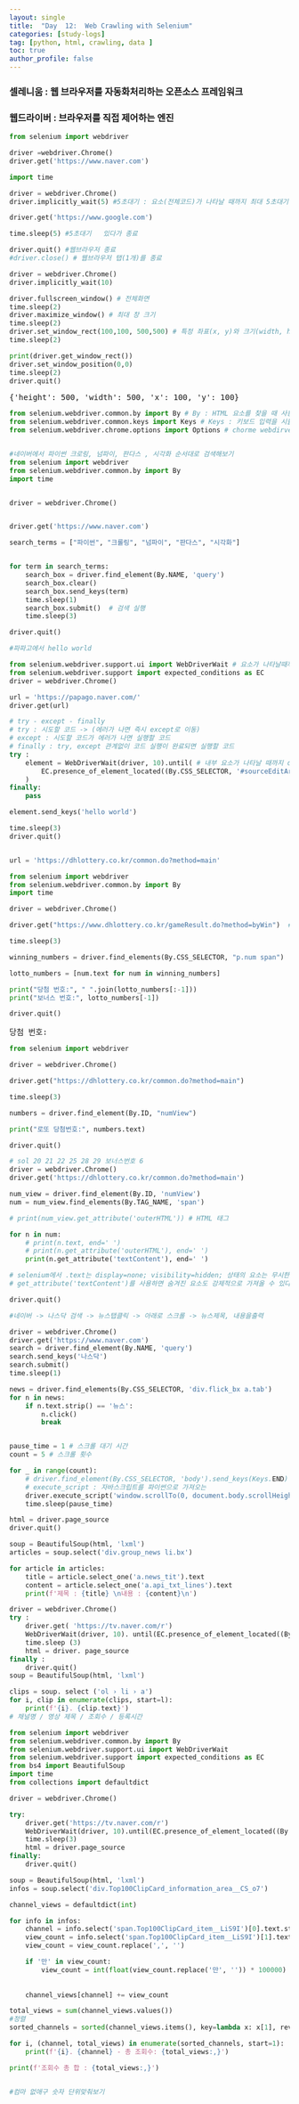 ```yaml
---
layout: single
title:  "Day  12:  Web Crawling with Selenium"
categories: [study-logs]
tag: [python, html, crawling, data ]
toc: true
author_profile: false
---
```


<head>
  <style>
    table.dataframe {
      white-space: normal;
      width: 100%;
      height: 240px;
      display: block;
      overflow: auto;
      font-family: Arial, sans-serif;
      font-size: 0.9rem;
      line-height: 20px;
      text-align: center;
      border: 0px !important;
    }

    table.dataframe th {
      text-align: center;
      font-weight: bold;
      padding: 8px;
    }

    table.dataframe td {
      text-align: center;
      padding: 8px;
    }

    table.dataframe tr:hover {
      background: #b8d1f3; 
    }

    .output_prompt {
      overflow: auto;
      font-size: 0.9rem;
      line-height: 1.45;
      border-radius: 0.3rem;
      -webkit-overflow-scrolling: touch;
      padding: 0.8rem;
      margin-top: 0;
      margin-bottom: 15px;
      font: 1rem Consolas, "Liberation Mono", Menlo, Courier, monospace;
      color: $code-text-color;
      border: solid 1px $border-color;
      border-radius: 0.3rem;
      word-break: normal;
      white-space: pre;
    }

  .dataframe tbody tr th:only-of-type {
      vertical-align: middle;
  }

  .dataframe tbody tr th {
      vertical-align: top;
  }

  .dataframe thead th {
      text-align: center !important;
      padding: 8px;
  }

  .page__content p {
      margin: 0 0 0px !important;
  }

  .page__content p > strong {
    font-size: 0.8rem !important;
  }

  </style>
</head>


### 셀레니움 : 웹 브라우저를 자동화처리하는 오픈소스 프레임워크

### 웹드라이버 : 브라우저를 직접 제어하는 엔진



```python
from selenium import webdriver

driver =webdriver.Chrome()
driver.get('https://www.naver.com')
```


```python
import time

driver = webdriver.Chrome()
driver.implicitly_wait(5) #5초대기 : 요소(전체코드)가 나타날 때까지 최대 5초대기

driver.get('https://www.google.com')

time.sleep(5) #5초대기   있다가 종료

driver.quit() #웹브라우저 종료
#driver.close() # 웹브라우저 탭(1개)를 종료
```


```python
driver = webdriver.Chrome()
driver.implicitly_wait(10)

driver.fullscreen_window() # 전체화면
time.sleep(2)
driver.maximize_window() # 최대 창 크기
time.sleep(2)
driver.set_window_rect(100,100, 500,500) # 특정 좌표(x, y)와 크기(width, height)로 변경 
time.sleep(2)

print(driver.get_window_rect())
driver.set_window_position(0,0)
time.sleep(2)
driver.quit()
```

<pre>
{'height': 500, 'width': 500, 'x': 100, 'y': 100}
</pre>

```python
from selenium.webdriver.common.by import By # By : HTML 요소를 찾을 때 사용하는 클래스 
from selenium.webdriver.common.keys import Keys # Keys : 키보드 입력을 시뮬레이션 해주는 클래스
from selenium.webdriver.chrome.options import Options # chorme webdirver 의 실행 옵션을 설정하는 클래스
```


```python

#네이버에서 파이썬 크로링, 넘파이, 판다스 , 시각화 순서대로 검색해보기
from selenium import webdriver
from selenium.webdriver.common.by import By
import time


driver = webdriver.Chrome()


driver.get('https://www.naver.com')

search_terms = ["파이썬", "크롤링", "넘파이", "판다스", "시각화"]


for term in search_terms:
    search_box = driver.find_element(By.NAME, 'query')
    search_box.clear() 
    search_box.send_keys(term) 
    time.sleep(1)
    search_box.submit()  # 검색 실행
    time.sleep(3)  

driver.quit()


```


```python
#파파고에서 hello world

from selenium.webdriver.support.ui import WebDriverWait # 요소가 나타날때까지 대기
from selenium.webdriver.support import expected_conditions as EC
driver = webdriver.Chrome()

url = 'https://papago.naver.com/'
driver.get(url)

# try - except - finally 
# try : 시도할 코드 -> (에러가 나면 즉시 except로 이동)
# except : 시도할 코드가 에러가 나면 실행할 코드
# finally : try, except 관계없이 코드 실행이 완료되면 실행할 코드
try :
    element = WebDriverWait(driver, 10).until( # 내부 요소가 나타날 때까지 driver는 최대 10초간 대기 
        EC.presence_of_element_located((By.CSS_SELECTOR, '#sourceEditArea textarea#txtSource')) # 해당 element가 나올때까지 
    )
finally:
    pass

element.send_keys('hello world')

time.sleep(3)
driver.quit()
```


```python

url = 'https://dhlottery.co.kr/common.do?method=main'

from selenium import webdriver
from selenium.webdriver.common.by import By
import time

driver = webdriver.Chrome()

driver.get("https://www.dhlottery.co.kr/gameResult.do?method=byWin")  # 로또 공식 사이트

time.sleep(3)

winning_numbers = driver.find_elements(By.CSS_SELECTOR, "p.num span")

lotto_numbers = [num.text for num in winning_numbers]

print("당첨 번호:", " ".join(lotto_numbers[:-1]))  
print("보너스 번호:", lotto_numbers[-1])  

driver.quit()
```

<pre>
당첨 번호: 
</pre>

```python
from selenium import webdriver

driver = webdriver.Chrome()

driver.get("https://dhlottery.co.kr/common.do?method=main")

time.sleep(3)

numbers = driver.find_element(By.ID, "numView") 

print("로또 당첨번호:", numbers.text)

driver.quit()
```


```python
# sol 20 21 22 25 28 29 보너스번호 6
driver = webdriver.Chrome()
driver.get('https://dhlottery.co.kr/common.do?method=main')

num_view = driver.find_element(By.ID, 'numView')
num = num_view.find_elements(By.TAG_NAME, 'span')

# print(num_view.get_attribute('outerHTML')) # HTML 태그

for n in num:
    # print(n.text, end=' ')
    # print(n.get_attribute('outerHTML'), end=' ')
    print(n.get_attribute('textContent'), end=' ')

# selenium에서 .text는 display=none; visibility=hidden; 상태의 요소는 무시한다. 
# get_attribute('textContent')를 사용하면 숨겨진 요소도 강제적으로 가져올 수 있다.

driver.quit()
```


```python
#네이버 -> 나스닥 검색 -> 뉴스탭클릭 -> 아래로 스크롤 -> 뉴스제목, 내용을출력
```


```python
driver = webdriver.Chrome()
driver.get('https://www.naver.com')
search = driver.find_element(By.NAME, 'query')
search.send_keys('나스닥')
search.submit()
time.sleep(1)

news = driver.find_elements(By.CSS_SELECTOR, 'div.flick_bx a.tab')
for n in news:
    if n.text.strip() == '뉴스':
        n.click()
        break


pause_time = 1 # 스크롤 대기 시간
count = 5 # 스크롤 횟수

for _ in range(count):
    # driver.find_element(By.CSS_SELECTOR, 'body').send_keys(Keys.END)
    # execute_script : 자바스크립트를 파이썬으로 가져오는 
    driver.execute_script('window.scrollTo(0, document.body.scrollHeight);')
    time.sleep(pause_time)

html = driver.page_source
driver.quit()

soup = BeautifulSoup(html, 'lxml')
articles = soup.select('div.group_news li.bx')

for article in articles:
    title = article.select_one('a.news_tit').text
    content = article.select_one('a.api_txt_lines').text
    print(f'제목 : {title} \n내용 : {content}\n')
```


```python
driver = webdriver.Chrome()
try :
    driver.get( 'https://tv.naver.com/r')
    WebDriverWait(driver, 10). until(EC.presence_of_element_located((By.CSS_SELECTOR, 'ol.i_grid_top100_list_pV4sf')))
    time.sleep (3)
    html = driver. page_source
finally :
    driver.quit()
soup = BeautifulSoup(html, 'lxml')

clips = soup. select ('ol › li › a') 
for i, clip in enumerate(clips, start=l):
    print(f'{i}. {clip.text}')
# 채널명 / 영상 제목 / 조회수 / 등록시간
```


```python
from selenium import webdriver
from selenium.webdriver.common.by import By
from selenium.webdriver.support.ui import WebDriverWait
from selenium.webdriver.support import expected_conditions as EC
from bs4 import BeautifulSoup
import time
from collections import defaultdict

driver = webdriver.Chrome()

try:
    driver.get('https://tv.naver.com/r')
    WebDriverWait(driver, 10).until(EC.presence_of_element_located((By.CSS_SELECTOR, 'ol.i_grid_top100_list__pV4sf')))
    time.sleep(3)
    html = driver.page_source    
finally:
    driver.quit()

soup = BeautifulSoup(html, 'lxml')
infos = soup.select('div.Top100ClipCard_information_area__CS_o7')

channel_views = defaultdict(int)

for info in infos:
    channel = info.select('span.Top100ClipCard_item__LiS9I')[0].text.strip()
    view_count = info.select('span.Top100ClipCard_item__LiS9I')[1].text.strip()
    view_count = view_count.replace(',', '')

    if '만' in view_count:
        view_count = int(float(view_count.replace('만', '')) * 100000)
        
        
    channel_views[channel] += view_count

total_views = sum(channel_views.values())
#정렬
sorted_channels = sorted(channel_views.items(), key=lambda x: x[1], reverse=True)

for i, (channel, total_views) in enumerate(sorted_channels, start=1):
    print(f'{i}. {channel} - 총 조회수: {total_views:,}')

print(f'조회수 총 합 : {total_views:,}')


#컴마 없애구 숫자 단위맞춰보기
```
